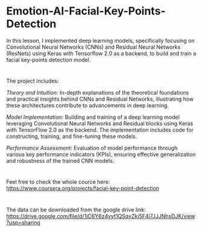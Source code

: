# Emotion-AI-Facial-Key-Points-Detection
In this lesson, I implemented deep learning models, specifically focusing on Convolutional Neural Networks (CNNs) and Residual Neural Networks (ResNets) using Keras with Tensorflow 2.0 as a backend, to build and train a facial key-points detection model.
#
The project includes:

*Theory and Intuition:* In-depth explanations of the theoretical foundations and practical insights behind CNNs and Residual Networks, illustrating how these architectures contribute to advancements in deep learning.

*Model Implementation:* Building and training of a deep learning model leveraging Convolutional Neural Networks and Residual blocks using Keras with TensorFlow 2.0 as the backend. The implementation includes code for constructing, training, and fine-tuning these models.

*Performance Assessment:* Evaluation of model performance through various key performance indicators (KPIs), ensuring effective generalization and robustness of the trained CNN models.
#
Feel free to check the whole cource here: https://www.coursera.org/projects/facial-key-point-detection
#
The data can be downloaded from the google drive link: https://drive.google.com/file/d/1jC6Y6z4vyt1QSqyZki5F4i7JJJNhsDJK/view?usp=sharing
